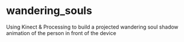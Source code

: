 # wandering_souls
Using Kinect &amp; Processing to build a projected wandering soul shadow animation of the person in front of the device 
